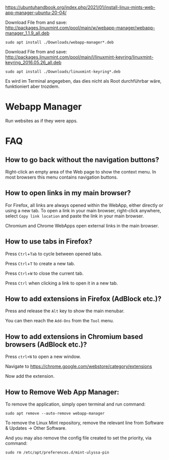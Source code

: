 https://ubuntuhandbook.org/index.php/2021/01/install-linux-mints-web-app-manager-ubuntu-20-04/

Download File from and save: 
http://packages.linuxmint.com/pool/main/w/webapp-manager/webapp-manager_1.1.9_all.deb

```
sudo apt install ./Downloads/webapp-manager*.deb
```

Download File from and save: 
http://packages.linuxmint.com/pool/main/l/linuxmint-keyring/linuxmint-keyring_2016.05.26_all.deb
```
sudo apt install ./Downloads/linuxmint-keyring*.deb
```

Es wird im Terminal angegeben, das dies nicht als Root durchführbar wäre, funktioniert aber trozdem.


# Webapp Manager

Run websites as if they were apps.

FAQ
===

How to go back without the navigation buttons?
----------------------------------------------

Right-click an empty area of the Web page to show the context menu. In most browsers this menu contains navigation buttons.

How to open links in my main browser?
-------------------------------------

For Firefox, all links are always opened within the WebApp, either directly or using a new tab.
To open a link in your main browser, right-click anywhere, select `Copy link location` and paste the link in your main browser. 

Chromium and Chrome WebApps open external links in the main browser.

How to use tabs in Firefox?
---------------------------

Press `Ctrl`+`Tab` to cycle between opened tabs.

Press `Ctrl`+`T` to create a new tab.

Press `Ctrl`+`W` to close the current tab.

Press `Ctrl` when clicking a link to open it in a new tab.

How to add extensions in Firefox (AdBlock etc.)?
------------------------------------------------

Press and release the `Alt` key to show the main menubar.

You can then reach the `Add-Ons` from the `Tool` menu.

How to add extensions in Chromium based browsers (AdBlock etc.)?
----------------------------------------------------------------

Press `ctrl+N` to open a new window.

Navigate to https://chrome.google.com/webstore/category/extensions

Now add the extension.




## How to Remove Web App Manager:

To remove the application, simply open terminal and run command:
```
sudo apt remove --auto-remove webapp-manager
```
To remove the Linux Mint repository, remove the relevant line from Software & Updates -> Other Software.

And you may also remove the config file created to set the priority, via command:
```
sudo rm /etc/apt/preferences.d/mint-ulyssa-pin
```
